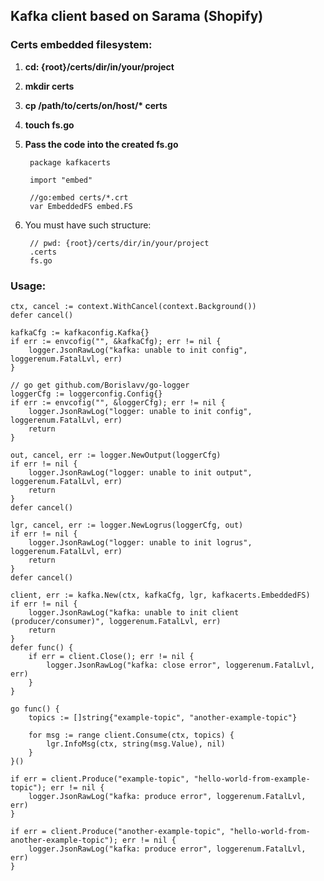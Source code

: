 ## Kafka client based on Sarama (Shopify)

### Certs embedded filesystem:
1. **cd: {root}/certs/dir/in/your/project**

2. **mkdir certs**

3. **cp /path/to/certs/on/host/\* certs**

4. **touch fs.go**

5. **Pass the code into the created fs.go**


		package kafkacerts

    	import "embed"
    
    	//go:embed certs/*.crt
    	var EmbeddedFS embed.FS

6. You must have such structure:

    	// pwd: {root}/certs/dir/in/your/project
   		.certs
   		fs.go

### Usage:
    ctx, cancel := context.WithCancel(context.Background())
    defer cancel()

	kafkaCfg := kafkaconfig.Kafka{}
	if err := envcofig("", &kafkaCfg); err != nil {
		logger.JsonRawLog("kafka: unable to init config", loggerenum.FatalLvl, err)
	}

	// go get github.com/Borislavv/go-logger
	loggerCfg := loggerconfig.Config{}
	if err := envcofig("", &loggerCfg); err != nil {
		logger.JsonRawLog("logger: unable to init config", loggerenum.FatalLvl, err)
		return
	}

	out, cancel, err := logger.NewOutput(loggerCfg)
	if err != nil {
		logger.JsonRawLog("logger: unable to init output", loggerenum.FatalLvl, err)
		return
	}
	defer cancel()

	lgr, cancel, err := logger.NewLogrus(loggerCfg, out)
	if err != nil {
		logger.JsonRawLog("logger: unable to init logrus", loggerenum.FatalLvl, err)
		return
	}
	defer cancel()

	client, err := kafka.New(ctx, kafkaCfg, lgr, kafkacerts.EmbeddedFS)
	if err != nil {
		logger.JsonRawLog("kafka: unable to init client (producer/consumer)", loggerenum.FatalLvl, err)
		return
	}
    defer func() {
        if err = client.Close(); err != nil {
            logger.JsonRawLog("kafka: close error", loggerenum.FatalLvl, err)
        }
    } 

	go func() {
		topics := []string{"example-topic", "another-example-topic"}

		for msg := range client.Consume(ctx, topics) {
			lgr.InfoMsg(ctx, string(msg.Value), nil)
		}
	}()

	if err = client.Produce("example-topic", "hello-world-from-example-topic"); err != nil {
		logger.JsonRawLog("kafka: produce error", loggerenum.FatalLvl, err)
	}

	if err = client.Produce("another-example-topic", "hello-world-from-another-example-topic"); err != nil {
		logger.JsonRawLog("kafka: produce error", loggerenum.FatalLvl, err)
	}
